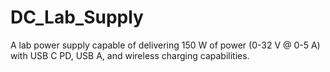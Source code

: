 # DC_Lab_Supply
A lab power supply capable of delivering 150 W of power (0-32 V @ 0-5 A) with USB C PD, USB A, and wireless charging capabilities.
